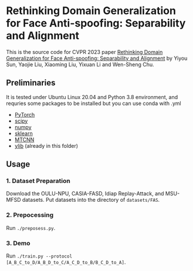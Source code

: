 # Rethinking Domain Generalization for Face Anti-spoofing: Separability and Alignment

This is the source code for CVPR 2023 paper [Rethinking Domain Generalization for Face Anti-spoofing:
Separability and Alignment](https://arxiv.org/abs/2303.13662) 
by Yiyou Sun, Yaojie Liu, Xiaoming Liu, Yixuan Li and Wen-Sheng Chu.

## Preliminaries
It is tested under Ubuntu Linux 20.04 and Python 3.8 environment, and requries some packages to be installed
but you can use conda with .yml
* [PyTorch](https://pytorch.org/)
* [scipy](https://github.com/scipy/scipy)
* [numpy](http://www.numpy.org/)
* [sklearn](https://scikit-learn.org/stable/)
* [MTCNN](https://pypi.org/project/mtcnn/)
* [ylib](https://github.com/sunyiyou/ylib) (already in this folder)

## Usage

### 1. Dataset Preparation

Download the OULU-NPU, CASIA-FASD, Idiap Replay-Attack, and MSU-MFSD datasets. Put datasets into the directory of `datasets/FAS`.

### 2. Prepocessing 

Run `./preposess.py`.

### 3. Demo 

Run `./train.py --protocol [A_B_C_to_D/A_B_D_to_C/A_C_D_to_B/B_C_D_to_A]`.
